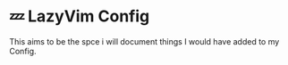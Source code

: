 # 💤 LazyVim Config 

This aims to be the spce i will document things I would have added to my Config.
